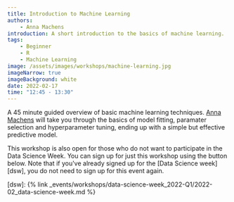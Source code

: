 ```yaml
---
title: Introduction to Machine Learning
authors:
    - Anna Machens
introduction: A short introduction to the basics of machine learning.
tags:
    - Beginner
    - R
    - Machine Learning
image: /assets/images/workshops/machine-learning.jpg
imageNarrow: true
imageBackground: white
date: 2022-02-17
time: "12:45 - 13:30"
---
```


A 45 minute guided overview of basic machine learning techniques. [Anna Machens](/team/#a-k-machens) will take you through the basics of model fitting, paramater selection and hyperparameter tuning, ending up with a simple but effective predictive model.

This workshop is also open for those who do not want to participate in the Data Science Week. You can sign up for just this workshop using the button below. Note that if you've already signed up for the [Data Science week][dsw], you do not need to sign up for this event again.

<!-- <a href="https://forms.office.com/r/gsMLWFWpHY" class="button">Sign up now</a> -->

[dsw]: {% link _events/workshops/data-science-week_2022-Q1/2022-02_data-science-week.md %}
